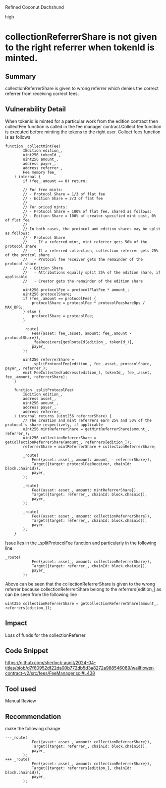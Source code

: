 Refined Coconut Dachshund

high

# collectionReferrerShare is not given to the right referrer when tokenId is minted.

## Summary
collectionReferrerShare is given to wrong referrer which denies the correct referrer from receiving correct fees.
## Vulnerability Detail
When tokenId is minted for a particular work from the edition contract then collectFee function is called in the fee manager contract.Collect fee function is executed before minting the tokens to the right user. Collect fees function is as follows
```solidity
function _collectMintFee(
        IEdition edition_,
        uint256 tokenId_,
        uint256 amount_,
        address payer_,
        address referrer_,
        Fee memory fee_
    ) internal {
        if (fee_.amount == 0) return;

        // For free mints:
        // - Protocol Share = 1/3 of flat fee
        // - Edition Share = 2/3 of flat fee
        //
        // For priced mints:
        // - Protocol Share = 100% of flat fee, shared as follows:
        // - Edition Share = 100% of creator-specified mint cost, 0% of flat fee
        //
        // In both cases, the protocol and edition shares may be split as follows:
        // - Protocol Share
        //   - If a referred mint, mint referrer gets 50% of the protocol share
        //   - If a referred collection, collection referrer gets 25% of the protcol share
        //   - Protocol fee receiver gets the remainder of the protocol share
        // - Edition Share
        //   - Attributions equally split 25% of the edition share, if applicable
        //   - Creator gets the remainder of the edition share

        uint256 protocolFee = protocolFlatFee * amount_;
        uint256 protocolShare;
        if (fee_.amount == protocolFee) {
            protocolShare = protocolFee * protocolFeeshareBps / MAX_BPS;
        } else {
            protocolShare = protocolFee;
        }

        _route(
            Fee({asset: fee_.asset, amount: fee_.amount - protocolShare}),
            _feeReceivers[getRouteId(edition_, tokenId_)],
            payer_
        );

        uint256 referrerShare =
            _splitProtocolFee(edition_, fee_.asset, protocolShare, payer_, referrer_);
        emit FeeCollected(address(edition_), tokenId_, fee_.asset, fee_.amount, referrerShare);
    }

    function _splitProtocolFee(
        IEdition edition_,
        address asset_,
        uint256 amount_,
        address payer_,
        address referrer_
    ) internal returns (uint256 referrerShare) {
        // The creation and mint referrers earn 25% and 50% of the protocol's share respectively, if applicable
        uint256 mintReferrerShare = getMintReferrerShare(amount_, referrer_);
        uint256 collectionReferrerShare = getCollectionReferrerShare(amount_, referrers[edition_]);
        referrerShare = mintReferrerShare + collectionReferrerShare;

        _route(
            Fee({asset: asset_, amount: amount_ - referrerShare}),
            Target({target: protocolFeeReceiver, chainId: block.chainid}),
            payer_
        );

        _route(
            Fee({asset: asset_, amount: mintReferrerShare}),
            Target({target: referrer_, chainId: block.chainid}),
            payer_
        );

        _route(
            Fee({asset: asset_, amount: collectionReferrerShare}),
            Target({target: referrer_, chainId: block.chainid}),
            payer_
        );
    }
```
Issue lies in the  _splitProtocolFee function and particularly in the following line
```solidity
_route(
            Fee({asset: asset_, amount: collectionReferrerShare}),
            Target({target: referrer_, chainId: block.chainid}),
            payer_
        );
```
Above can be seen that the collectionReferrerShare is given to the wrong referrer because collectionReferrerShare belong to the referrers[edition_] as can be seen from the following line
```solidity
uint256 collectionReferrerShare = getCollectionReferrerShare(amount_, referrers[edition_]);
```
## Impact
Loss of funds for the collectionReferrer

## Code Snippet
https://github.com/sherlock-audit/2024-04-titles/blob/d7f60952df22da00b772db5d3a8272a988546089/wallflower-contract-v2/src/fees/FeeManager.sol#L438
## Tool used

Manual Review

## Recommendation
make the following change
```solidity
---_route(
            Fee({asset: asset_, amount: collectionReferrerShare}),
            Target({target: referrer_, chainId: block.chainid}),
            payer_
        );
+++ _route(
            Fee({asset: asset_, amount: collectionReferrerShare}),
            Target({target: referrers[edition_], chainId: block.chainid}),
            payer_
        );
```